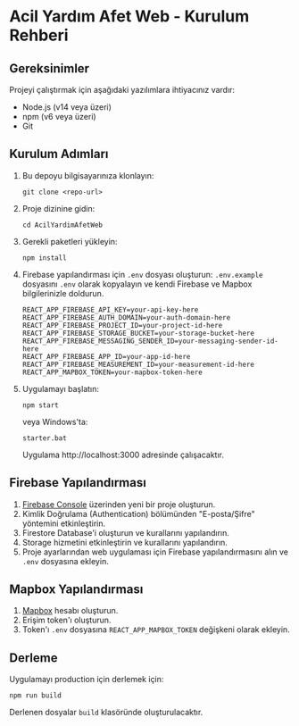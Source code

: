 # Acil Yardım Afet Web - Kurulum Rehberi

## Gereksinimler

Projeyi çalıştırmak için aşağıdaki yazılımlara ihtiyacınız vardır:

- Node.js (v14 veya üzeri)
- npm (v6 veya üzeri)
- Git

## Kurulum Adımları

1. Bu depoyu bilgisayarınıza klonlayın:

   ```
   git clone <repo-url>
   ```

2. Proje dizinine gidin:

   ```
   cd AcilYardimAfetWeb
   ```

3. Gerekli paketleri yükleyin:

   ```
   npm install
   ```

4. Firebase yapılandırması için `.env` dosyası oluşturun:
   `.env.example` dosyasını `.env` olarak kopyalayın ve kendi Firebase ve Mapbox bilgilerinizle doldurun.

   ```
   REACT_APP_FIREBASE_API_KEY=your-api-key-here
   REACT_APP_FIREBASE_AUTH_DOMAIN=your-auth-domain-here
   REACT_APP_FIREBASE_PROJECT_ID=your-project-id-here
   REACT_APP_FIREBASE_STORAGE_BUCKET=your-storage-bucket-here
   REACT_APP_FIREBASE_MESSAGING_SENDER_ID=your-messaging-sender-id-here
   REACT_APP_FIREBASE_APP_ID=your-app-id-here
   REACT_APP_FIREBASE_MEASUREMENT_ID=your-measurement-id-here
   REACT_APP_MAPBOX_TOKEN=your-mapbox-token-here
   ```

5. Uygulamayı başlatın:

   ```
   npm start
   ```

   veya Windows'ta:

   ```
   starter.bat
   ```

   Uygulama http://localhost:3000 adresinde çalışacaktır.

## Firebase Yapılandırması

1. [Firebase Console](https://console.firebase.google.com/) üzerinden yeni bir proje oluşturun.
2. Kimlik Doğrulama (Authentication) bölümünden "E-posta/Şifre" yöntemini etkinleştirin.
3. Firestore Database'i oluşturun ve kurallarını yapılandırın.
4. Storage hizmetini etkinleştirin ve kurallarını yapılandırın.
5. Proje ayarlarından web uygulaması için Firebase yapılandırmasını alın ve `.env` dosyasına ekleyin.

## Mapbox Yapılandırması

1. [Mapbox](https://www.mapbox.com/) hesabı oluşturun.
2. Erişim token'ı oluşturun.
3. Token'ı `.env` dosyasına `REACT_APP_MAPBOX_TOKEN` değişkeni olarak ekleyin.

## Derleme

Uygulamayı production için derlemek için:

```
npm run build
```

Derlenen dosyalar `build` klasöründe oluşturulacaktır.
